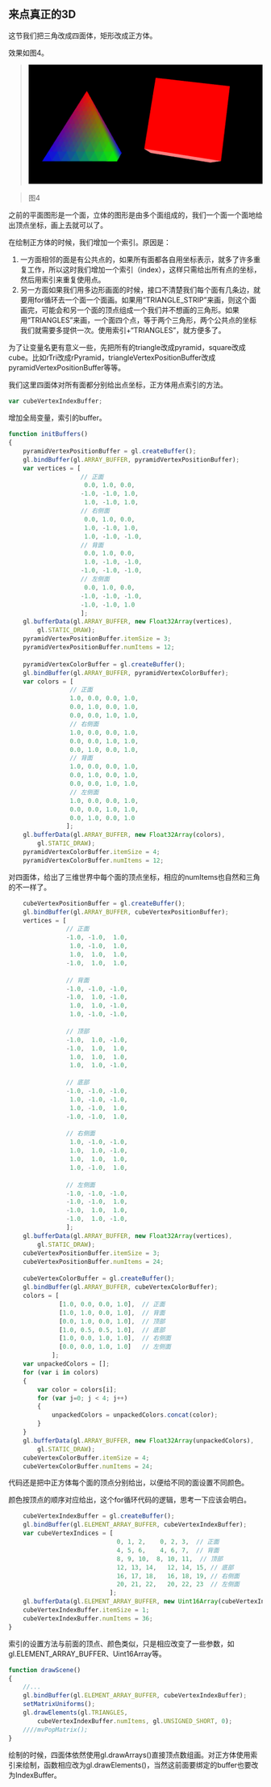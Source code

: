 ## 来点真正的3D

这节我们把三角改成四面体，矩形改成正方体。

效果如图4。


>![图4](../image/C1_Start/1_1_004.gif)

>图4

之前的平面图形是一个面，立体的图形是由多个面组成的，我们一个面一个面地给出顶点坐标，画上去就可以了。

在绘制正方体的时候，我们增加一个索引。原因是：
1. 一方面相邻的面是有公共点的，如果所有面都各自用坐标表示，就多了许多重复工作，所以这时我们增加一个索引（index），这样只需给出所有点的坐标，然后用索引来重复使用点。
2. 另一方面如果我们用多边形画面的时候，接口不清楚我们每个面有几条边，就要用for循环去一个面一个面画。如果用“TRIANGLE_STRIP”来画，则这个面画完，可能会和另一个面的顶点组成一个我们并不想画的三角形。如果用“TRIANGLES”来画，一个面四个点，等于两个三角形，两个公共点的坐标我们就需要多提供一次。使用索引+“TRIANGLES”，就方便多了。


为了让变量名更有意义一些，先把所有的triangle改成pyramid，square改成cube。比如rTri改成rPyramid，triangleVertexPositionBuffer改成pyramidVertexPositionBuffer等等。

我们这里四面体对所有面都分别给出点坐标，正方体用点索引的方法。

```javascript
var cubeVertexIndexBuffer;
```
增加全局变量，索引的buffer。

```javascript
function initBuffers()
{
	pyramidVertexPositionBuffer = gl.createBuffer();
	gl.bindBuffer(gl.ARRAY_BUFFER, pyramidVertexPositionBuffer);
	var vertices = [
					// 正面
					 0.0, 1.0, 0.0,
					-1.0, -1.0, 1.0,
					 1.0, -1.0, 1.0,
					// 右侧面
					 0.0, 1.0, 0.0,
					 1.0, -1.0, 1.0,
					 1.0, -1.0, -1.0,
					// 背面
					 0.0, 1.0, 0.0,
					 1.0, -1.0, -1.0,
					-1.0, -1.0, -1.0,
					// 左侧面
					 0.0, 1.0, 0.0,
					-1.0, -1.0, -1.0,
					-1.0, -1.0, 1.0
					];
	gl.bufferData(gl.ARRAY_BUFFER, new Float32Array(vertices),
		gl.STATIC_DRAW);
	pyramidVertexPositionBuffer.itemSize = 3;
	pyramidVertexPositionBuffer.numItems = 12;

	pyramidVertexColorBuffer = gl.createBuffer();
	gl.bindBuffer(gl.ARRAY_BUFFER, pyramidVertexColorBuffer);
	var colors = [
				 // 正面
				 1.0, 0.0, 0.0, 1.0,
				 0.0, 1.0, 0.0, 1.0,
				 0.0, 0.0, 1.0, 1.0,
				 // 右侧面
				 1.0, 0.0, 0.0, 1.0,
				 0.0, 0.0, 1.0, 1.0,
				 0.0, 1.0, 0.0, 1.0,
				 // 背面
				 1.0, 0.0, 0.0, 1.0,
				 0.0, 1.0, 0.0, 1.0,
				 0.0, 0.0, 1.0, 1.0,
				 // 左侧面
				 1.0, 0.0, 0.0, 1.0,
				 0.0, 0.0, 1.0, 1.0,
				 0.0, 1.0, 0.0, 1.0
				];
 	gl.bufferData(gl.ARRAY_BUFFER, new Float32Array(colors),
 		gl.STATIC_DRAW);
 	pyramidVertexColorBuffer.itemSize = 4;
 	pyramidVertexColorBuffer.numItems = 12;
```
对四面体，给出了三维世界中每个面的顶点坐标，相应的numItems也自然和三角的不一样了。
```javascript
	cubeVertexPositionBuffer = gl.createBuffer();
	gl.bindBuffer(gl.ARRAY_BUFFER, cubeVertexPositionBuffer);
	vertices = [
				// 正面
				-1.0, -1.0,  1.0,
				 1.0, -1.0,  1.0,
				 1.0,  1.0,  1.0,
				-1.0,  1.0,  1.0,

				// 背面
				-1.0, -1.0, -1.0,
				-1.0,  1.0, -1.0,
				 1.0,  1.0, -1.0,
				 1.0, -1.0, -1.0,

				// 顶部
				-1.0,  1.0, -1.0,
				-1.0,  1.0,  1.0,
				 1.0,  1.0,  1.0,
				 1.0,  1.0, -1.0,

				// 底部
				-1.0, -1.0, -1.0,
				 1.0, -1.0, -1.0,
				 1.0, -1.0,  1.0,
				-1.0, -1.0,  1.0,

				// 右侧面
				 1.0, -1.0, -1.0,
				 1.0,  1.0, -1.0,
				 1.0,  1.0,  1.0,
				 1.0, -1.0,  1.0,

				// 左侧面
				-1.0, -1.0, -1.0,
				-1.0, -1.0,  1.0,
				-1.0,  1.0,  1.0,
				-1.0,  1.0, -1.0,
				];
	gl.bufferData(gl.ARRAY_BUFFER, new Float32Array(vertices),
		gl.STATIC_DRAW);
	cubeVertexPositionBuffer.itemSize = 3;
	cubeVertexPositionBuffer.numItems = 24;

	cubeVertexColorBuffer = gl.createBuffer();
	gl.bindBuffer(gl.ARRAY_BUFFER, cubeVertexColorBuffer);
	colors = [
			  [1.0, 0.0, 0.0, 1.0],	 // 正面
			  [1.0, 1.0, 0.0, 1.0],	 // 背面
			  [0.0, 1.0, 0.0, 1.0],	 // 顶部
			  [1.0, 0.5, 0.5, 1.0],	 // 底部
			  [1.0, 0.0, 1.0, 1.0],	 // 右侧面
			  [0.0, 0.0, 1.0, 1.0]	 // 左侧面
			];
	var unpackedColors = [];
	for (var i in colors)
	{
		var color = colors[i];
		for (var j=0; j < 4; j++)
		{
			unpackedColors = unpackedColors.concat(color);
		}
	}
	gl.bufferData(gl.ARRAY_BUFFER, new Float32Array(unpackedColors),
		gl.STATIC_DRAW);
	cubeVertexColorBuffer.itemSize = 4;
	cubeVertexColorBuffer.numItems = 24;
```

代码还是把中正方体每个面的顶点分别给出，以便给不同的面设置不同颜色。

颜色按顶点的顺序对应给出，这个for循环代码的逻辑，思考一下应该会明白。

```javascript
	cubeVertexIndexBuffer = gl.createBuffer();
	gl.bindBuffer(gl.ELEMENT_ARRAY_BUFFER, cubeVertexIndexBuffer);
	var cubeVertexIndices = [
							  0, 1, 2,	  0, 2, 3,	// 正面
							  4, 5, 6,	  4, 6, 7,	// 背面
							  8, 9, 10,	 8, 10, 11,  // 顶部
							  12, 13, 14,   12, 14, 15, // 底部
							  16, 17, 18,   16, 18, 19, // 右侧面
							  20, 21, 22,   20, 22, 23  // 左侧面
							];
	gl.bufferData(gl.ELEMENT_ARRAY_BUFFER, new Uint16Array(cubeVertexIndices), gl.STATIC_DRAW);
	cubeVertexIndexBuffer.itemSize = 1;
	cubeVertexIndexBuffer.numItems = 36;
}
```
索引的设置方法与前面的顶点、颜色类似，只是相应改变了一些参数，如gl.ELEMENT_ARRAY_BUFFER、Uint16Array等。

```javascript
function drawScene()
{
    //...
	gl.bindBuffer(gl.ELEMENT_ARRAY_BUFFER, cubeVertexIndexBuffer);
	setMatrixUniforms();
	gl.drawElements(gl.TRIANGLES,
		cubeVertexIndexBuffer.numItems, gl.UNSIGNED_SHORT, 0);
	////mvPopMatrix();
}
```
绘制的时候，四面体依然使用gl.drawArrays()直接顶点数组画。对正方体使用索引来绘制，函数相应改为gl.drawElements()，当然这前面要绑定的buffer也要改为IndexBuffer。
